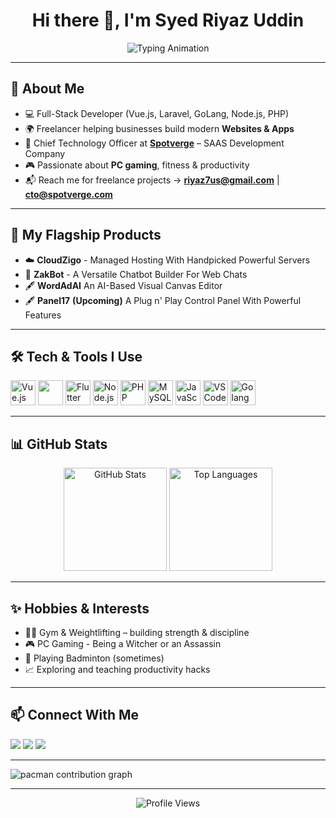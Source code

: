 <!-- Header with animation -->
<h1 align="center">Hi there 👋, I'm Syed Riyaz Uddin</h1>
<p align="center">
  <img src="https://readme-typing-svg.herokuapp.com?font=Fira+Code&duration=3000&pause=800&color=00C3FF&center=true&vCenter=true&width=500&lines=Full-Stack+Developer;Freelancer+%26+Tech+Enthusiast;CTO+at+SpotVerge;Founder+of+CloudZigo" alt="Typing Animation" />
</p>

---

## 🚀 About Me  
- 💻 Full-Stack Developer (Vue.js, Laravel, GoLang, Node.js, PHP)  
- 🌍 Freelancer helping businesses build modern **Websites & Apps**  
- 🏢 Chief Technology Officer at **[Spotverge](https://spotverge.com)** – SAAS Development Company
- 🎮 Passionate about **PC gaming**, fitness & productivity  
- 📬 Reach me for freelance projects → **riyaz7us@gmail.com** | **cto@spotverge.com**
---

## 🚀 My Flagship Products
- ☁️ **CloudZigo** - Managed Hosting With Handpicked Powerful Servers
- 🤖 **ZakBot** - A Versatile Chatbot Builder For Web Chats
- 🖋  **WordAdAI** An AI-Based Visual Canvas Editor
- 🖋  **Panel17** __(Upcoming)__ A Plug n' Play Control Panel With Powerful Features
---

## 🛠️ Tech & Tools I Use
<p>
  <img src="https://cdn.jsdelivr.net/gh/devicons/devicon/icons/vuejs/vuejs-original.svg" alt="Vue.js" width="40"/>
  <img src="https://cdn.jsdelivr.net/gh/devicons/devicon@latest/icons/laravel/laravel-original.svg" width="40" />
  <img src="https://cdn.jsdelivr.net/gh/devicons/devicon/icons/flutter/flutter-original.svg" alt="Flutter" width="40"/>
  <img src="https://cdn.jsdelivr.net/gh/devicons/devicon/icons/nodejs/nodejs-original.svg" alt="Node.js" width="40"/>
  <img src="https://cdn.jsdelivr.net/gh/devicons/devicon/icons/php/php-original.svg" alt="PHP" width="40"/>
  <img src="https://cdn.jsdelivr.net/gh/devicons/devicon/icons/mysql/mysql-original.svg" alt="MySQL" width="40"/>
  <img src="https://cdn.jsdelivr.net/gh/devicons/devicon/icons/javascript/javascript-original.svg" alt="JavaScript" width="40"/>
  <img src="https://cdn.jsdelivr.net/gh/devicons/devicon/icons/vscode/vscode-original.svg" alt="VSCode" width="40"/>
  <img src="https://cdn.jsdelivr.net/gh/devicons/devicon/icons/go/go-original-wordmark.svg" alt="Golang" width="40"/>
</p>

---

## 📊 GitHub Stats
<p align="center">
  <img src="https://github-readme-stats.vercel.app/api?username=riyaz7us&show_icons=true&theme=tokyonight" alt="GitHub Stats" height="165"/>
  <img src="https://github-readme-stats.vercel.app/api/top-langs/?username=riyaz7us&layout=compact&theme=tokyonight" alt="Top Languages" height="165"/>
</p>

---

## ✨ Hobbies & Interests
- 🏋️‍♂️ Gym & Weightlifting – building strength & discipline  
- 🎮 PC Gaming - Being a Witcher or an Assassin  
- 🏸 Playing Badminton (sometimes)  
- 📈 Exploring and teaching productivity hacks  

---

## 📫 Connect With Me
<p align="left">
  <a href="mailto:riyaz7us@gmail.com"><img src="https://img.shields.io/badge/Email-D14836?style=for-the-badge&logo=gmail&logoColor=white"></a>
  <a href="https://www.linkedin.com/in/riyaz7us/"><img src="https://img.shields.io/badge/LinkedIn-0077B5?style=for-the-badge&logo=linkedin&logoColor=white"></a>
  <a href="https://spotverge.com"><img src="https://img.shields.io/badge/SpotVerge-000000?style=for-the-badge&logo=vercel&logoColor=white"></a>
</p>

---

<picture>
  <source media="(prefers-color-scheme: dark)" srcset="https://raw.githubusercontent.com/riyaz7us/riyaz7us/output/pacman-contribution-graph-dark.svg">
  <source media="(prefers-color-scheme: light)" srcset="https://raw.githubusercontent.com/riyaz7us/riyaz7us/output/pacman-contribution-graph.svg">
  <img alt="pacman contribution graph" src="https://raw.githubusercontent.com/riyaz7us/riyaz7us/output/pacman-contribution-graph.svg">
</picture>

---

<p align="center">
  <img src="https://komarev.com/ghpvc/?username=riyaz7us&color=blue&style=flat-square" alt="Profile Views" />
</p>

